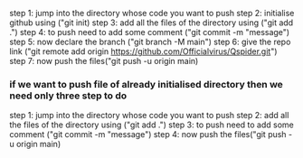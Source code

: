 step 1: jump into the directory whose code you want to push 
step 2: initialise github using ("git init)
step 3: add all the files of the directory using ("git add .")
step 4: to push need to add some comment  ("git commit -m "message")
step 5: now declare the branch ("git branch -M main")
step 6: give the repo link ("git remote add origin https://github.com/Officialvirus/Qspider.git")
step 7: now push the files("git push -u origin main)


### if we want to push file of already initialised directory then we need only three step to do
step 1: jump into the directory whose code you want to push 
step 2: add all the files of the directory using ("git add .")
step 3: to push need to add some comment  ("git commit -m "message")
step 4: now push the files("git push -u origin main)
